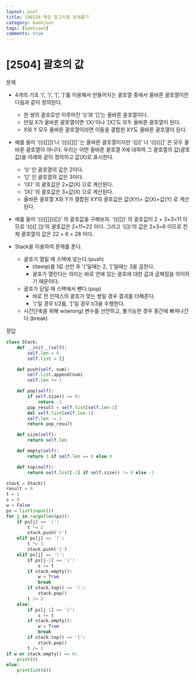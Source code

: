 ```yaml
---
layout: post
title: 190228 백준 알고리즘 문제풀기
category: baekjoon
tags: [baekjoon]
comments: true
---
```


# [2504] 괄호의 값

문제
- 4개의 기호 ‘(’, ‘)’, ‘[’, ‘]’를 이용해서 만들어지는 괄호열 중에서 올바른 괄호열이란 다음과 같이 정의된다.
  - 한 쌍의 괄호로만 이루어진 ‘()’와 ‘[]’는 올바른 괄호열이다. 
  - 만일 X가 올바른 괄호열이면 ‘(X)’이나 ‘[X]’도 모두 올바른 괄호열이 된다. 
  - X와 Y 모두 올바른 괄호열이라면 이들을 결합한 XY도 올바른 괄호열이 된다.
- 예를 들어 ‘(()[[]])’나 ‘(())[][]’ 는 올바른 괄호열이지만 ‘([)]’ 나 ‘(()()[]’ 은 모두 올바른 괄호열이 아니다. 우리는 어떤 올바른 괄호열 X에 대하여 그 괄호열의 값(괄호값)을 아래와 같이 정의하고 값(X)로 표시한다. 
  - ‘()’ 인 괄호열의 값은 2이다.
  - ‘[]’ 인 괄호열의 값은 3이다.
  - ‘(X)’ 의 괄호값은 2×값(X) 으로 계산된다.
  - ‘[X]’ 의 괄호값은 3×값(X) 으로 계산된다.
  - 올바른 괄호열 X와 Y가 결합된 XY의 괄호값은 값(XY)= 값(X)+값(Y) 로 계산된다.
- 예를 들어 ‘(()[[]])([])’ 의 괄호값을 구해보자.  ‘()[[]]’ 의 괄호값이 2 + 3×3=11 이므로  ‘(()[[ ]])’의 괄호값은 2×11=22 이다. 그리고  ‘([])’의 값은 2×3=6 이므로 전체 괄호열의 값은 22 + 6 = 28 이다.

- Stack을 이용하여 문제를 푼다.
  - 괄호가 열릴 때 스택에 넣는다.(push)
    - t(temp)를 1로 선언 후 '('일때는 2, '\['일때는 3을 곱한다.
    - 괄호가 열린다는 의미는 바로 안에 있는 괄호에 대한 값과 곱해짐을 의미하기 때문이다.
  - 괄호가 닫일 때 스택에서 뺀다.(pop)
    - 바로 전 인덱스의 괄호가 맞는 쌍일 경우 결과를 더해준다.
    - '('일 경우 t/2를, '\['일 경우 t/3을 수행한다.
  - 시간단축을 위해 w(wrong) 변수를 선언하고, 불가능한 경우 중간에 빠져나간다.(break)

정답
```python
class Stack:
    def __init__(self):
        self.len = 0
        self.list = []

    def push(self, num):
        self.list.append(num)
        self.len += 1

    def pop(self):
        if self.size() == 0:
            return -1
        pop_result = self.list[self.len-1]
        del self.list[self.len-1]
        self.len -= 1
        return pop_result

    def size(self):
        return self.len

    def empty(self):
        return 1 if self.len == 0 else 0

    def top(self):
        return self.list[-1] if self.size() != 0 else -1

stack = Stack()
result = 0
t = 1
s = 0
w = False
ps = list(input())
for j in range(len(ps)):
    if ps[j] == '(':
        t *= 2
        stack.push('(')
    elif ps[j] == '[':
        t *= 3
        stack.push('[')
    elif ps[j] == ')':
        if ps[j-1] == '(':
            s += t
        if stack.empty():
            w = True
            break
        if stack.top() == '(':
            stack.pop()
        t /= 2
    else:
        if ps[j-1] == '[':
            s += t
        if stack.empty():
            w = True
            break
        if stack.top() == '[':
            stack.pop()
        t /= 3
if w or stack.empty() == 0:
    print(0)
else:
    print(int(s))
```
